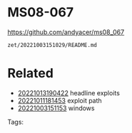 # MS08-067
https://github.com/andyacer/ms08_067

` zet/20221003151029/README.md `

# Related

- [20221013190422](/zet/20221013190422/README.md) headline exploits
- [20221011181453](/zet/20221011181453/README.md) exploit path
- [20221003151153](/zet/20221003151153/README.md) windows

Tags:

    
